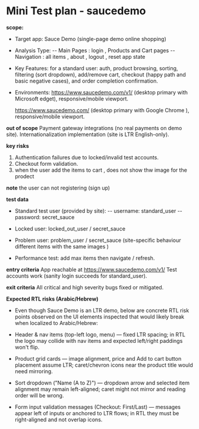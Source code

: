 # Mini Test plan - saucedemo

**scope:**

- Target app: Sauce Demo (single-page demo online shopping)
- Analysis Type:
  -- Main Pages : login , Products and Cart pages
  -- Navigation : all items , about , logout , reset app state

- Key Features:
  for a standard user: auth, product browsing, sorting, filtering (sort dropdown), add/remove cart, checkout (happy path and basic negative cases), and order completion confirmation.

- Environments:
  https://www.saucedemo.com/v1/ (desktop primary with Microsoft edget), responsive/mobile
  viewport.

  https://www.saucedemo.com/ (desktop primary with Google Chrome ), responsive/mobile
  viewport.

**out of scope**
Payment gateway integrations (no real payments on demo site).
Internationalization implementation (site is LTR English-only).

**key risks**

1. Authentication failures due to locked/invalid test accounts.
2. Checkout form validation.
3. when the user add the items to cart , does not show thw image for the prodect

**note** the user can not registering (sign up)

**test data**

- Standard test user (provided by site):
  -- username: standard_user
  -- password: secret_sauce

- Locked user: locked_out_user / secret_sauce
- Problem user: problem_user / secret_sauce (site-specific behaviour different items with the same images )
- Performance test: add max items then navigate / refresh.

**entry criteria**
App reachable at https://www.saucedemo.com/v1/
Test accounts work (sanity login succeeds for standard_user).

**exit criteria**
All critical and high severity bugs fixed or mitigated.

**Expected RTL risks (Arabic/Hebrew)**

- Even though Sauce Demo is an LTR demo, below are concrete RTL risk points observed on the UI elements inspected that would likely break when localized to Arabic/Hebrew:

- Header & nav items (top-left logo, menu) — fixed LTR spacing; in RTL the logo may collide with nav items and expected left/right paddings won't flip.

- Product grid cards — image alignment, price and Add to cart button placement assume LTR; caret/chevron icons near the product title would need mirroring.

- Sort dropdown ("Name (A to Z)") — dropdown arrow and selected item alignment may remain left-aligned; caret might not mirror and reading order will be wrong.

- Form input validation messages (Checkout: First/Last) — messages appear left of inputs or anchored to LTR flows; in RTL they must be right-aligned and not overlap icons.
